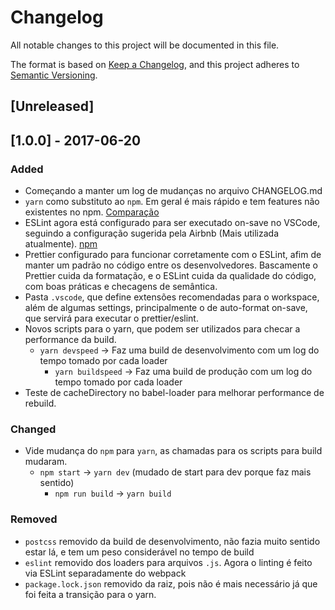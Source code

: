 # Changelog
All notable changes to this project will be documented in this file.

The format is based on [Keep a Changelog](https://keepachangelog.com/en/1.0.0/),
and this project adheres to [Semantic Versioning](https://semver.org/spec/v2.0.0.html).

## [Unreleased]

## [1.0.0] - 2017-06-20
### Added
- Começando a manter um log de mudanças no arquivo CHANGELOG.md
- `yarn` como substituto ao `npm`. Em geral é mais rápido e tem features não existentes no npm. [Comparação](https://stackshare.io/stackups/npm-vs-yarn)
- ESLint agora está configurado para ser executado on-save no VSCode, seguindo a configuração sugerida pela Airbnb (Mais utilizada atualmente). [npm](https://www.npmjs.com/package/eslint-config-airbnb)
- Prettier configurado para funcionar corretamente com o ESLint, afim de manter um padrão no código entre os desenvolvedores. Bascamente o Prettier cuida da formatação, e o ESLint cuida da qualidade do código, com boas práticas e checagens de semântica.
- Pasta `.vscode`, que define extensões recomendadas para o workspace, além de algumas settings, principalmente o de auto-format on-save, que servirá para executar o prettier/eslint.
- Novos scripts para o yarn, que podem ser utilizados para checar a performance da build.
  - `yarn devspeed` -> Faz uma build de desenvolvimento com um log do tempo tomado por cada loader
	- `yarn buildspeed` -> Faz uma build de produção com um log do tempo tomado por cada loader
- Teste de cacheDirectory no babel-loader para melhorar performance de rebuild.
### Changed
- Vide mudança do `npm` para `yarn`,  as chamadas para os scripts para build mudaram.
  - `npm start` -> `yarn dev` (mudado de start para dev porque faz mais sentido)
	- `npm run build` -> `yarn build`
### Removed
- `postcss` removido da build de desenvolvimento, não fazia muito sentido estar lá, e tem um peso considerável no tempo de build
- `eslint` removido dos loaders para arquivos `.js`. Agora o linting é feito via ESLint separadamente do webpack
- `package.lock.json` removido da raiz, pois não é mais necessário já que foi feita a transição para o yarn.
